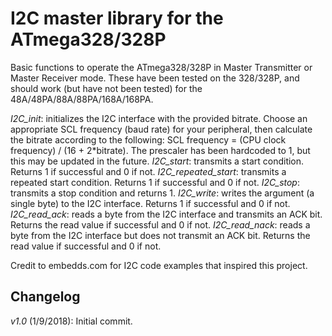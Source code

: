 I2C master library for the ATmega328/328P
=======================================
Basic functions to operate the ATmega328/328P in Master Transmitter or Master Receiver mode. These have been tested on the 328/328P, and should work (but have not been tested) for the 48A/48PA/88A/88PA/168A/168PA.

*I2C_init*: initializes the I2C interface with the provided bitrate. Choose an appropriate SCL frequency (baud rate) for your peripheral, then calculate the bitrate according to the following: SCL frequency = (CPU clock frequency) / (16 + 2*bitrate). The prescaler has been hardcoded to 1, but this may be updated in the future.
*I2C_start*: transmits a start condition. Returns 1 if successful and 0 if not.
*I2C_repeated_start*: transmits a repeated start condition. Returns 1 if successful and 0 if not.
*I2C_stop*: transmits a stop condition and returns 1.
*I2C_write*: writes the argument (a single byte) to the I2C interface. Returns 1 if successful and 0 if not.
*I2C_read_ack*: reads a byte from the I2C interface and transmits an ACK bit. Returns the read value if successful and 0 if not.
*I2C_read_nack*: reads a byte from the I2C interface but does not transmit an ACK bit. Returns the read value if successful and 0 if not.

Credit to embedds.com for I2C code examples that inspired this project.

Changelog
---------
*v1.0* (1/9/2018): Initial commit.
